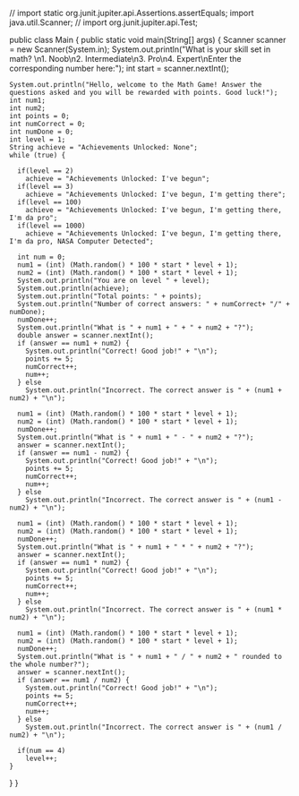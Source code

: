
// import static org.junit.jupiter.api.Assertions.assertEquals;
import java.util.Scanner;
// import org.junit.jupiter.api.Test;

public class Main {
  public static void main(String[] args) {
    Scanner scanner = new Scanner(System.in);
    System.out.println("What is your skill set in math? \n1. Noob\n2. Intermediate\n3. Pro\n4. Expert\nEnter the corresponding number here:");
    int start = scanner.nextInt();
    
    System.out.println("Hello, welcome to the Math Game! Answer the questions asked and you will be rewarded with points. Good luck!");
    int num1;
    int num2;
    int points = 0;
    int numCorrect = 0;
    int numDone = 0;
    int level = 1;
    String achieve = "Achievements Unlocked: None";
    while (true) {

      if(level == 2) 
        achieve = "Achievements Unlocked: I've begun";
      if(level == 3) 
        achieve = "Achievements Unlocked: I've begun, I'm getting there";
      if(level == 100)
        achieve = "Achievements Unlocked: I've begun, I'm getting there, I'm da pro";
      if(level == 1000)
        achieve = "Achievements Unlocked: I've begun, I'm getting there, I'm da pro, NASA Computer Detected";
      
      int num = 0;
      num1 = (int) (Math.random() * 100 * start * level + 1);
      num2 = (int) (Math.random() * 100 * start * level + 1);
      System.out.println("You are on level " + level);
      System.out.println(achieve);
      System.out.println("Total points: " + points);
      System.out.println("Number of correct answers: " + numCorrect+ "/" + numDone);
      numDone++;
      System.out.println("What is " + num1 + " + " + num2 + "?");
      double answer = scanner.nextInt();
      if (answer == num1 + num2) {
        System.out.println("Correct! Good job!" + "\n");
        points += 5;
        numCorrect++;
        num++;
      } else
        System.out.println("Incorrect. The correct answer is " + (num1 + num2) + "\n");

      num1 = (int) (Math.random() * 100 * start * level + 1);
      num2 = (int) (Math.random() * 100 * start * level + 1);
      numDone++;
      System.out.println("What is " + num1 + " - " + num2 + "?");
      answer = scanner.nextInt();
      if (answer == num1 - num2) {
        System.out.println("Correct! Good job!" + "\n");
        points += 5;
        numCorrect++;
        num++;
      } else
        System.out.println("Incorrect. The correct answer is " + (num1 - num2) + "\n");

      num1 = (int) (Math.random() * 100 * start * level + 1);
      num2 = (int) (Math.random() * 100 * start * level + 1);
      numDone++;
      System.out.println("What is " + num1 + " * " + num2 + "?");
      answer = scanner.nextInt();
      if (answer == num1 * num2) {
        System.out.println("Correct! Good job!" + "\n");
        points += 5;
        numCorrect++;
        num++;
      } else
        System.out.println("Incorrect. The correct answer is " + (num1 * num2) + "\n");

      num1 = (int) (Math.random() * 100 * start * level + 1);
      num2 = (int) (Math.random() * 100 * start * level + 1);
      numDone++;
      System.out.println("What is " + num1 + " / " + num2 + " rounded to the whole number?");
      answer = scanner.nextInt();
      if (answer == num1 / num2) {
        System.out.println("Correct! Good job!" + "\n");
        points += 5;
        numCorrect++;
        num++;
      } else
        System.out.println("Incorrect. The correct answer is " + (num1 / num2) + "\n");

      if(num == 4)
        level++;
    }
  }
}
